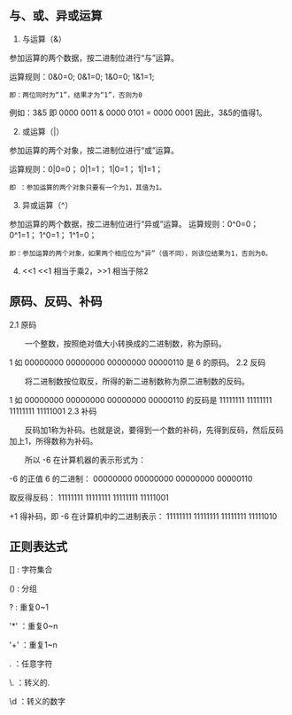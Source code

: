 
## 与、或、异或运算
1. 与运算（&）

参加运算的两个数据，按二进制位进行“与”运算。

运算规则：0&0=0;   0&1=0;    1&0=0;     1&1=1;

``即：两位同时为“1”，结果才为“1”，否则为0``

例如：3&5  即 0000 0011 & 0000 0101 = 0000 0001   因此，3&5的值得1。

2. 或运算（|）
 
参加运算的两个对象，按二进制位进行“或”运算。

 

运算规则：0|0=0；   0|1=1；   1|0=1；    1|1=1；

``即 ：参加运算的两个对象只要有一个为1，其值为1。``

3. 异或运算（^）
 
参加运算的两个数据，按二进制位进行“异或”运算。
运算规则：0^0=0；   0^1=1；   1^0=1；   1^1=0；

``即：参加运算的两个对象，如果两个相应位为“异”（值不同），则该位结果为1，否则为0。``

4. <<1
<<1 相当于乘2，>>1 相当于除2
## 原码、反码、补码
2.1 原码

  一个整数，按照绝对值大小转换成的二进制数，称为原码。

1 如 00000000 00000000 00000000 00000110 是 6 的原码。
2.2 反码

  将二进制数按位取反，所得的新二进制数称为原二进制数的反码。

1 如 00000000 00000000 00000000 00000110 的反码是 11111111 11111111 11111111 11111001
2.3 补码

  反码加1称为补码。也就是说，要得到一个数的补码，先得到反码，然后反码加上1，所得数称为补码。

  所以 -6 在计算机器的表示形式为：
    
-6 的正值 6 的二进制： 00000000 00000000 00000000 00000110

取反得反码： 11111111 11111111 11111111 11111001

+1 得补码，即 -6 在计算机中的二进制表示： 11111111 11111111 11111111 11111010


## 正则表达式
[] : 字符集合

() : 分组

? : 重复0~1

'*' ：重复0~n

'+' ：重复1~n

. ：任意字符

\\. ：转义的.

\\d ：转义的数字

 

